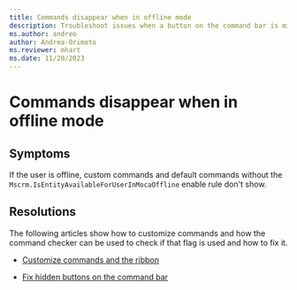 ```yaml
---
title: Commands disappear when in offline mode
description: Troubleshoot issues when a button on the command bar is missing in offline mode.
ms.author: andreo
author: Andrea-Orimoto
ms.reviewer: mhart
ms.date: 11/20/2023
---
```


# Commands disappear when in offline mode

## Symptoms

If the user is offline, custom commands and default commands without the `Mscrm.IsEntityAvailableForUserInMocaOffline` enable rule don't show.

## Resolutions

The following articles show how to customize commands and how the command checker can be used to check if that flag is used and how to fix it.

- [Customize commands and the ribbon](/powerapps/developer/model-driven-apps/customize-commands-ribbon)

- [Fix hidden buttons on the command bar](../../../power-platform/power-apps/create-and-use-apps/ribbon-issues-button-hidden.md?tabs=fix)
